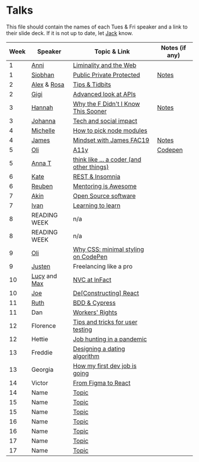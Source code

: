 # Talks

This file should contain the names of each Tues & Fri speaker and a link to their slide deck. If it is not up to date, let [Jack](mailto:jack@foundersandcoders.com) know.

| Week | Speaker               |  Topic & Link                                                                              | Notes (if any) |
| ---- | --------------------- |  ----------------------------------------------------------------------------------------- | -------------- |
| 1    | [Anni](https://twitter.com/intersticia?lang=en) | [Liminality and the Web](https://www.dropbox.com/s/3mmoj469fa8fuxw/FAC20July2020.pdf?dl=0) | |
| 1    | [Siobhan](https://twitter.com/sohbaker) | [Public Private Protected](https://drive.google.com/file/d/1OHpxW5sqDvehNiOrtGtW2F7hOY8kJLzP/view) | [Notes](https://drive.google.com/file/d/1mzEUsjxUQN0VFsgtYQ1HNhxNGc3pLcl6/view?usp=sharing) |
| 2    | [Alex](https://twitter.com/alexadventures0) & [Rosa](https://www.linkedin.com/in/rosalie-baxter-6a3515145/) | [Tips & Tidbits](https://www.canva.com/design/DAD1fSb9SFk/zqxVC7HDh6yCy8yXvxnv9w/view) | |
| 2    | [Gigi](https://twitter.com/gigi_minova?lang=en) | [Advanced look at APIs](https://hackmd.io/@SjkyAeAyRjSqv_tPCU-41A/BJgsfpF-S#/) | |
| 3    | [Hannah](https://twitter.com/hannahgooding?lang=en) | [Why the F Didn't I Know This Sooner](https://www.canva.com/design/DAECoIPnj_E/QqaE5pdqMi5luyPOlkZUYg/view) | [Notes](https://hackmd.io/@hannahgooding/Byi3mqExD) |
| 3    | [Johanna](https://twitter.com/visionsremain)    | [Tech and social impact](https://docs.google.com/presentation/d/1yqZujxdP0nvuEYWMabVU-hYkqxjI0-fBGCUAU1zaSlY/)   | |
| 4    | [Michelle](https://twitter.com/msmichellegar?lang=en)| [How to pick node modules](https://docs.google.com/presentation/d/1fPAyJW8qPKMRV_HhC5wwDSc_VQZY9BuRIYQKSKFGAl0) |
| 4    | [James](https://www.linkedin.com/in/jamesh0/)| [Mindset with James FAC19](https://www.canva.com/design/DAEEJe03QiA/EAPsy8flwP3TH1NmSZ-YwA/view?utm_content=DAEEJe03QiA) | [Notes](https://hackmd.io/GbN_FADhTVyh2spfLI6AKA) |
| 5    | [Oli](https://twitter.com/_oliverjam)        | [A11y](https://fac-a11y.netlify.app/) | [Codepen](https://codepen.io/oliverjam/pen/JjdZaoV) |
| 5    | [Anna T](https://twitter.com/annatloth) | [think like ... a coder (and other things)](https://www.canva.com/design/DAEEmcijusM/mDzWGBnlCqwG2n_8W4z_EQ/view) |
| 6    | [Kate](https://twitter.com/sbinlondon?lang=en)        | [REST & Insomnia](#) |
| 6    | [Reuben](https://twitter.com/reubenmightcode)      | [Mentoring is Awesome](https://www.canva.com/design/DAEFgAVCgQk/QQ86OXUuiTOIfPNZ-nNQPA/view?utm_content=DAEFgAVCgQk) |
| 7    | [Akin](https://www.linkedin.com/in/akin-sowemimo-831383131/)        | [Open Source software](https://docs.google.com/presentation/d/10NZGgpgpBjkcPqBqunbK29mBPcw1uEPSgMowbrobJ0Q/edit?usp=sharing) |
| 7    | [Ivan](https://www.twitter.com/ivanmauric_io)| [Learning to learn](https://learning-how-to-learn.now.sh/) |
| 8    | READING WEEK| n/a |
| 8    | READING WEEK| n/a |
| 9    | [Oli](https://twitter.com/_oliverjam)        | [Why CSS: minimal styling on CodePen](https://codepen.io/oliverjam/pen/YzqeMjO) |
| 9    | [Justen](https://github.com/Jbarget)| Freelancing like a pro |
| 10   | [Lucy](https://twitter.com/Lucy_MKay) and [Max](https://github.com/maxgerber)        | [NVC at InFact](https://github.com/InFact-coop/nvc-talk) |
| 10   | [Joe](https://twitter.com/joepock_dev)| [De[Constructing] React](https://hackmd.io/@tqMeeAfSQoK-r840v0LJsg/H1f2KQtVw) |
| 11   | [Ruth](https://twitter.com/ruthuwemedimo)    | [BDD & Cypress](https://docs.google.com/presentation/d/1l8nI9PTIlWUXzwU6VnP23iQjIOGIjkpLk70qTHTQctI/edit?usp=sharing) |
| 11   | Dan        | [Workers' Rights](#) |
| 12   | Florence        | [Tips and tricks for user testing](#) |
| 12   | Hettie        | [Job hunting in a pandemic](#) |
| 13   | Freddie        | [Designing a dating algorithm](#) |
| 13   | Georgia        | [How my first dev job is going](#) |
| 14   | Victor        | [From Figma to React](#) |
| 14   | Name        | [Topic](#) |
| 15   | Name        | [Topic](#) |
| 15   | Name        | [Topic](#) |
| 16   | Name        | [Topic](#) |
| 16   | Name        | [Topic](#) |
| 17   | Name        | [Topic](#) |
| 17   | Name        | [Topic](#) |
